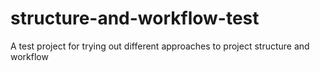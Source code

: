 structure-and-workflow-test
===========================

A test project for trying out different approaches to project structure and workflow